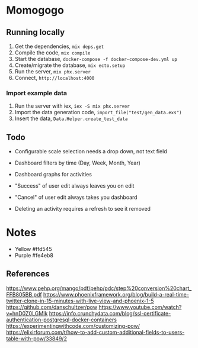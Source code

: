 # Momogogo

## Running locally

1. Get the dependencies, `mix deps.get`
2. Compile the code, `mix compile`
3. Start the database, `docker-compose -f docker-compose-dev.yml up`
4. Create/migrate the database, `mix ecto.setup`
5. Run the server, `mix phx.server`
6. Connect, `http://localhost:4000`

### Import example data

1. Run the server with iex, `iex -S mix phx.server`
2. Import the data generation code, `import_file("test/gen_data.exs")`
3. Insert the data, `Data.Helper.create_test_data`


## Todo

* Configurable scale selection needs a drop down, not text field

* Dashboard filters by time (Day, Week, Month, Year)
* Dashboard graphs for activities
* "Success" of user edit always leaves you on edit
* "Cancel" of user edit always takes you dashboard
* Deleting an activity requires a refresh to see it removed

# Notes

- Yellow  #ffd545
- Purple  #fe4eb8

## References

https://www.pehp.org/mango/pdf/pehp/pdc/step%20conversion%20chart_FFB805BB.pdf
https://www.phoenixframework.org/blog/build-a-real-time-twitter-clone-in-15-minutes-with-live-view-and-phoenix-1-5
https://github.com/danschultzer/pow
https://www.youtube.com/watch?v=hnD0Z0LGMIk
https://info.crunchydata.com/blog/ssl-certificate-authentication-postgresql-docker-containers
https://experimentingwithcode.com/customizing-pow/
https://elixirforum.com/t/how-to-add-custom-additional-fields-to-users-table-with-pow/33849/2
